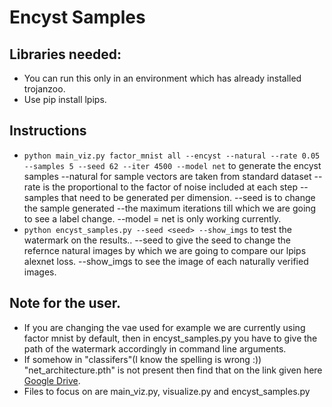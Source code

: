 # Encyst Samples

## Libraries needed:
* You can run this only in an environment which has already installed trojanzoo.
* Use pip install lpips.

## Instructions
* `python main_viz.py factor_mnist all --encyst --natural --rate 0.05 --samples 5 --seed 62 --iter 4500 --model net` to generate the encyst samples
 --natural for sample vectors are taken from standard dataset
 --rate is the proportional to the factor of noise included at each step
 --samples that need to be generated per dimension.
 --seed is to change the sample generated
 --the maximum iterations till which we are going to see a label change.
 --model = net is only working currently.
* `python encyst_samples.py --seed <seed> --show_imgs` to test the watermark on the results..
 --seed <seed>  to give the seed to change the refernce natural images by which we are going to compare our lpips alexnet loss.
 --show_imgs to see the image of each naturally verified images.

## Note for the user.
* If you are changing the vae used for example we are currently using factor mnist by default, then in encyst_samples.py you have to give the path of the watermark accordingly in command line arguments.
* If somehow in "classifers"(I know the spelling is wrong :)) "net_architecture.pth" is not present then find that on the link given here
[Google Drive](https://drive.google.com/file/d/1HidJEWGgvphAuoyvYng3IokSU6YXZptN/view?usp=sharing). 
* Files to focus on are main_viz.py, visualize.py and encyst_samples.py

